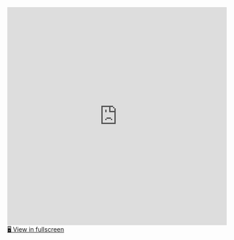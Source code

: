 <!-- <iframe title="Report Section" width="600" height="373.5" src="https://app.powerbi.com/view?r=eyJrIjoiZTEyYzhhZGEtZTljOC00N2Q0LWI4N2YtMGZlNDJmZjZhYWJkIiwidCI6ImY2YjZkZDViLWYwMmYtNDQxYS05OWEwLTE2MmFjNTA2MGJkMiIsImMiOjZ9" frameborder="0" allowFullScreen="true" style="border: none; width: 100%; height: 500px;"></iframe> -->
<iframe class="powerbi" title="capstone" width="600" height="600" src="https://app.powerbi.com/reportEmbed?reportId=7a1d01f4-2d4a-48f7-acfc-8101e71e3ddd&autoAuth=true&ctid=f6b6dd5b-f02f-441a-99a0-162ac5060bd2" frameborder="0" allowFullScreen="true" style="border: none; width: 100%; height: 500px;"></iframe>
<a href="https://app.powerbi.com/reportEmbed?reportId=7a1d01f4-2d4a-48f7-acfc-8101e71e3ddd&autoAuth=true&ctid=f6b6dd5b-f02f-441a-99a0-162ac5060bd2" target="_blank">🖥️ View in fullscreen</a>